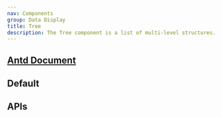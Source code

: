 ```yaml
---
nav: Components
group: Data Display
title: Tree
description: The Tree component is a list of multi-level structures.
---
```


## [Antd Document](https://ant.design/components/tree-cn/)

## Default

<code src="./demos/index.tsx" nopadding></code>

## APIs

<API></API>
